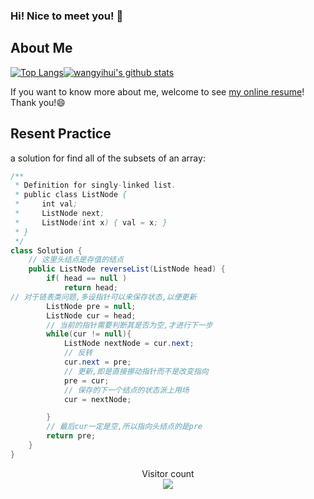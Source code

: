 ### Hi! Nice to meet you! 👋

<!--
**istarwyh/istarwyh** is a ✨ _special_ ✨ repository because its `README.md` (this file) appears on your GitHub profile.

Here are some ideas to get you started:

- 🔭 I’m currently working on ...
- 🌱 I’m currently learning ...
- 👯 I’m looking to collaborate on ...
- 🤔 I’m looking for help with ...
- 💬 Ask me about ...
- 📫 How to reach me: ...
- 😄 Pronouns: ...
- ⚡ Fun fact: ...
-->



## About Me


[![Top Langs](https://github-readme-stats.vercel.app/api/top-langs/?username=istarwyh&hide=css&layout=compact)](https://github.com/anuraghazra/github-readme-stats)[![wangyihui's github stats](https://github-readme-stats.vercel.app/api?username=istarwyh "![wangyihui's github stats")](https://github.com/istarwyh)

If you want to know more about me, welcome to see [my online resume](https://istarwyh.github.io/)! Thank you!😄

## Resent Practice
a solution for find  all of the subsets of an array:

```java
/**
 * Definition for singly-linked list.
 * public class ListNode {
 *     int val;
 *     ListNode next;
 *     ListNode(int x) { val = x; }
 * }
 */
class Solution {
    // 这里头结点是存值的结点
    public ListNode reverseList(ListNode head) {
        if( head == null )
            return head;
// 对于链表类问题,多设指针可以来保存状态,以便更新
        ListNode pre = null;
        ListNode cur = head;
        // 当前的指针需要判断其是否为空,才进行下一步
        while(cur != null){
            ListNode nextNode = cur.next;
            // 反转
            cur.next = pre;
            // 更新,即是直接挪动指针而不是改变指向
            pre = cur;
            // 保存的下一个结点的状态派上用场
            cur = nextNode;

        }
        // 最后cur一定是空,所以指向头结点的是pre
        return pre;
    }
}
```

<p align="center"> 
  Visitor count<br>
  <img src="https://profile-counter.glitch.me/istarwyh/count.svg" />
</p>
